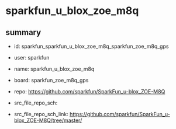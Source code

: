 # sparkfun_u_blox_zoe_m8q
 
## summary 
* id: sparkfun_sparkfun_u_blox_zoe_m8q_sparkfun_zoe_m8q_gps
* user: sparkfun
* name: sparkfun_u_blox_zoe_m8q
* board: sparkfun_zoe_m8q_gps
* repo: https://github.com/sparkfun/SparkFun_u-blox_ZOE-M8Q



* src_file_repo_sch: 
* src_file_repo_sch_link: https://github.com/sparkfun/SparkFun_u-blox_ZOE-M8Q/tree/master/






